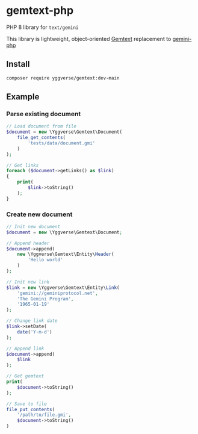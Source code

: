 # gemtext-php

PHP 8 library for `text/gemini`

This library is lightweight, object-oriented [Gemtext](https://geminiprotocol.net/docs/gemtext.gmi) replacement to [gemini-php](https://github.com/YGGverse/gemini-php)

## Install

``` bash
composer require yggverse/gemtext:dev-main
```

## Example

### Parse existing document

``` php
// Load document from file
$document = new \Yggverse\Gemtext\Document(
    file_get_contents(
        'tests/data/document.gmi'
    )
);

// Get links
foreach ($document->getLinks() as $link)
{
    print(
        $link->toString()
    );
}
```

### Create new document

``` php
// Init new document
$document = new \Yggverse\Gemtext\Document;

// Append header
$document->append(
    new \Yggverse\Gemtext\Entity\Header(
        'Hello world'
    )
);

// Init new link
$link = new \Yggverse\Gemtext\Entity\Link(
    'gemini://geminiprotocol.net',
    'The Gemini Program',
    '1965-01-19'
);

// Change link date
$link->setDate(
    date('Y-m-d')
);

// Append link
$document->append(
    $link
);

// Get gemtext
print(
    $document->toString()
);

// Save to file
file_put_contents(
    '/path/to/file.gmi',
    $document->toString()
)
```